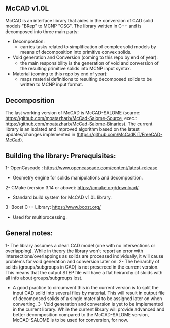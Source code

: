 McCAD v1.0L
----------------------
McCAD is an interface library that aides in the conversion of CAD solid models "BRep" to MCNP "CSG".
The library written in C++ and is decomposed into three main parts:
- Decompostion:
    - carries tasks related to simplification of complex solid models by means of decomposition
    into primitive convex solids.
- Void generation and Conversion (coming to this repo by end of year):
    - the main responsibility is the generation of void and conversion of the resulting primitive
    solids into MCNP input syntax.
- Material (coming to this repo by end of year): 
    - maps material definitions to resulting decomposed solids to be written to MCNP input format.

Decomposition
-------------
The last working version of McCAD is McCAD-SALOME (source: https://github.com/moatazharb/McCad-Salome-Source,
exec.: https://github.com/moatazharb/McCad-Salome-Binaries). 
The current library is an isolated and improved algorithm based on the latest updates/changes implemented in
(https://github.com/McCadKIT/FreeCAD-McCad).

Building the library:
Prerequisites:
--------------
1- OpenCascade                  : https://www.opencascade.com/content/latest-release
  - Geometry engine for solids manipulations and decomposition.
  
2- CMake (version 3.14 or above): https://cmake.org/download/
  - Standard build system for McCAD v1.0L library.
  
3- Boost C++ Library: https://www.boost.org/
  - Used for multiprocessing.

General notes:
-------------
1- The library assumes a clean CAD model (one with no intersections or overlapping). While in theory the library
   won't report an error with intersections/overlappings as solids are processed individually, it will cause problems
   for void generation and conversion later on.
2- The heirarchy of solids (groups/subgroups in CAD) is not preserced in the current version. This means that the output
   STEP file will have a flat heirarchy of sloids with all info about groups/subgroups lost.
   - A good practice to circumvent this in the current version is to split the input CAD solid into several files by material.
   This will result in output file of decomposed solids of a single material to be assigned later on when converting.
3- Void generation and conversion is yet to be implemented in the current library. While the current library will provide
   advanced and better decomposition compared to the McCAD-SALOME version, McCAD-SALOME is to be used for conversion, for now.